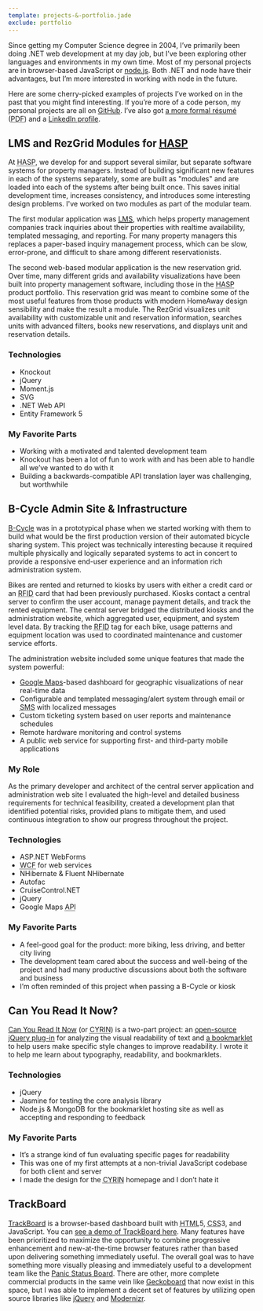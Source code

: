 ```yaml
---
template: projects-&-portfolio.jade
exclude: portfolio
---
```

Since getting my Computer Science degree in 2004, I&rsquo;ve primarily been doing <span class="caphappy">.NET</span> web development at my day job, but I&rsquo;ve been exploring other languages and environments in my own time. Most of my personal projects are in browser-based JavaScript or [node.js](http://nodejs.org). Both <span class="caphappy">.NET</span> and node have their advantages, but I&rsquo;m more interested in working with node in the future.

Here are some cherry-picked examples of projects I&rsquo;ve worked on in the past that you might find interesting. If you&rsquo;re more of a code person, my personal projects are all on [GitHub](https://github.com/kevingorski). I&rsquo;ve also got [a more formal résumé](Kevin%20Gorski%20-%20Resume.pdf) (<abbr title="Portable Document Format">PDF</abbr>) and a [LinkedIn profile](https://www.linkedin.com/in/kevingorski/).


## <a name="rezgrid">LMS and RezGrid Modules for [<abbr title="HomeAway Software for Professionals">HASP</abbr>](http://software.homeaway.com/)</a>

At <abbr title="HomeAway Software for Professionals">HASP</abbr>, we develop for and support several similar, but separate software systems for property managers. Instead of building significant new features in each of the systems separately, some are built as "modules" and are loaded into each of the systems after being built once. This saves initial development time, increases consistency, and introduces some interesting design problems. I've worked on two modules as part of the modular team.

The first modular application was [<abbr title="Lead Management System">LMS</abbr>](http://software.homeaway.com/vacation-rentals/products/lead-management), which helps property management companies track inquiries about their properties with realtime availability, templated messaging, and reporting. For many property managers this replaces a paper-based inquiry management process, which can be slow, error-prone, and difficult to share among different reservationists.

The second web-based modular application is the new reservation grid. Over time, many different grids and availability visualizations have been built into property management software, including those in the <abbr title="HomeAway Software for Professionals">HASP</abbr> product portfolio. This reservation grid was meant to combine some of the most useful features from those products with modern HomeAway design sensibility and make the result a module. The RezGrid visualizes unit availability with customizable unit and reservation information, searches units with advanced filters, books new reservations, and displays unit and reservation details.

### Technologies

* <span>Knockout</span>
* <span>jQuery</span>
* <span>Moment.js</span>
* <span>SVG</span>
* <span><span class="caphappy">.NET</span> Web API</span>
* <span>Entity Framework 5</span>

### My Favorite Parts

* <span>Working with a motivated and talented development team</span>
* <span>Knockout has been a lot of fun to work with and has been able to handle all we&rsquo;ve wanted to do with it</span> 
* <span>Building a backwards-compatible API translation layer was challenging, but worthwhile</span>


## <a name="bcycle">B-Cycle Admin Site & Infrastructure</a>

[B-Cycle](http://bcycle.com) was in a prototypical phase when we started working with them to build what would be the first production version of their automated bicycle sharing system. This project was technically interesting because it required multiple physically and logically separated systems to act in concert to provide a responsive end-user experience and an information rich administration system.

Bikes are rented and returned to kiosks by users with either a credit card or an <abbr title="Radio Frequency Identification">RFID</abbr> card that had been previously purchased. Kiosks contact a central server to confirm the user account, manage payment details, and track the rented equipment. The central server bridged the distributed kiosks and the administration website, which aggregated user, equipment, and system level data. By tracking the <abbr title="Radio Frequency Identification">RFID</abbr> tag for each bike, usage patterns and equipment location was used to coordinated maintenance and customer service efforts.

The administration website included some unique features that made the system powerful:

* <span>[Google Maps](http://maps.google.com/)-based dashboard for geographic visualizations of near real-time data</span>
* <span>Configurable and templated messaging/alert system through email or <abbr title="Short Message Service">SMS</abbr> with localized messages</span>
* <span>Custom ticketing system based on user reports and maintenance schedules</span>
* <span>Remote hardware monitoring and control systems</span>
* <span>A public web service for supporting first- and third-party mobile applications</span>

### My Role

As the primary developer and architect of the central server application and administration web site I evaluated the high-level and detailed business requirements for technical feasibility, created a development plan that identified potential risks, provided plans to mitigate them, and used continuous integration to show our progress throughout the project.

### Technologies

* <span><span class="caphappy">ASP.NET</span> WebForms</span>
* <span><abbr title="Windows Communication Foundation">WCF</abbr> for web services</span>
* <span>NHibernate & Fluent NHibernate</span>
* <span>Autofac</span>
* <span>CruiseControl<span class="caphappy">.NET</span></span>
* <span>jQuery</span>
* <span>Google Maps <abbr title="Application Programming Interface">API</abbr></span>

### My Favorite Parts

* <span>A feel-good goal for the product: more biking, less driving, and better city living</span>
* <span>The development team cared about the success and well-being of the project and had many productive discussions about both the software and business</span>
* <span>I&rsquo;m often reminded of this project when passing a B-Cycle or kiosk</span>


## <a name="cyrin">Can You Read It Now?</a>

[Can You Read It Now](http://canyoureaditnow.com/) (or <abbr title="Can You Read It Now">CYRIN</abbr>) is a two-part project: an [open-source jQuery plug-in](https://github.com/kevingorski/CanYouReadItNow) for analyzing the visual readability of text and [a bookmarklet](http://canyoureaditnow.com/) to help users make specific style changes to improve readability. I wrote it to help me learn about typography, readability, and bookmarklets.

### Technologies

* <span>jQuery</span>
* <span>Jasmine for testing the core analysis library</span>
* <span>Node.js & MongoDB for the bookmarklet hosting site as well as accepting and responding to feedback</span>

### My Favorite Parts

* <span>It&rsquo;s a strange kind of fun evaluating specific pages for readability</span>
* <span>This was one of my first attempts at a non-trivial JavaScript codebase for both client and server</span>
* <span>I made the design for the <abbr title="Can You Read It Now">CYRIN</abbr> homepage and I don&rsquo;t hate it</span>


## <a name="trackboard">TrackBoard</a>

[TrackBoard](https://github.com/kevingorski/TrackBoard) is a browser-based dashboard built with <abbr title="Hypertext Markup Language">HTML</abbr>5, <abbr title="Cascading Style Sheets">CSS</abbr>3, and JavaScript. You can [see a demo of TrackBoard here](http://kevingorski.github.com/TrackBoard). Many features have been prioritized to maximize the opportunity to combine progressive enhancement and new-at-the-time browser features rather than based upon delivering something immediately useful. The overall goal was to have something more visually pleasing and immediately useful to a development team like the [Panic Status Board](http://www.panic.com/blog/2010/03/the-panic-status-board/). There are other, more complete commercial products in the same vein like [Geckoboard](http://www.geckoboard.com/) that now exist in this space, but I was able to implement a decent set of features by utilizing open source libraries like [jQuery](http://jquery.com/) and [Modernizr](http://modernizr.com/).